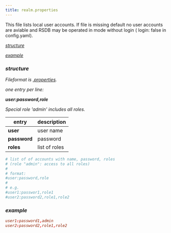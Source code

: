 ```yaml
---
title: realm.properties
---
```


This file lists local user accounts. If file is missing default no user accounts are aviable and RSDB may be operated in mode without login ( login: false in config.yaml).

[<i class="fa fa-arrow-right"/> structure](#structure)

[<i class="fa fa-arrow-right"/> example](#example)

### structure

Fileformat is [.properties](https://en.wikipedia.org/wiki/.properties).

one entry per line:

**user:password,role**

Special role 'admin' includes all roles.

| entry | description |
| ------------- | ------------- |
| **user**  | user name  |
| **password**  | password |
| **roles**  | list of roles  |

~~~ conf
# list of of accounts with name, password, roles
# (role "admin": access to all roles)
#
# format:
#user:password,role
#
# e.g.
#user1:passwor1,role1
#user2:password2,role1,role2
~~~

### example
~~~  conf
user1:password1,admin
user2:password2,role1,role2  
~~~